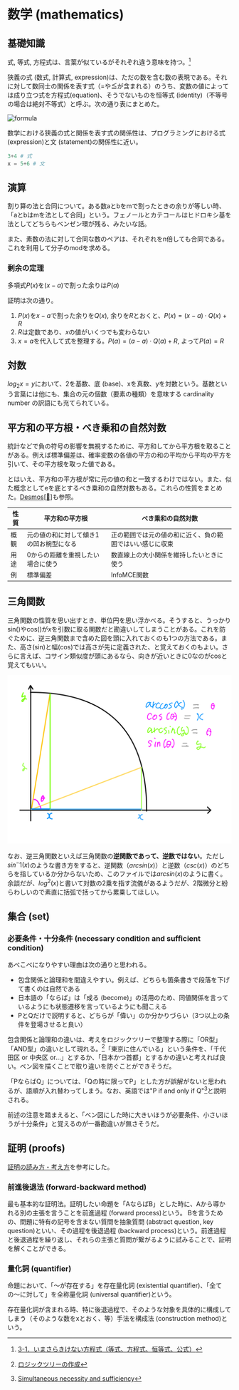 # 数学 (mathematics)

## 基礎知識

式, 等式, 方程式は、言葉が似ているがそれぞれ違う意味を持つ。[^koto_hajime__2021]
[^koto_hajime__2021]: [3-1．いまさらきけない方程式（等式、方程式、恒等式、公式）](https://note.com/koto_hajime_/n/n5337ee585c1e)

狭義の式 (数式, 計算式, expression)は、ただの数を含む数の表現である。それに対して数同士の関係を表す式（=や≦が含まれる）のうち、変数の値によっては成り立つ式を方程式(equation)、そうでないものを恒等式 (identity)（不等号の場合は絶対不等式）と呼ぶ。次の通り表にまとめた。

![formula](https://i.gyazo.com/thumb/2966/d9de9ea0f2fbc44427ced2b1cce4a2da-heic.jpg)

数学における狭義の式と関係を表す式の関係性は、プログラミングにおける式 (expression)と文 (statement)の関係性に近い。

```python
3+4 # 式
x = 5+6 # 文
```

## 演算

割り算の法と合同について。ある数aとbをmで割ったときの余りが等しい時、「aとbはmを法として合同」という。フェノールとカテコールはヒドロキシ基を法としてどちらもベンゼン環が残る、みたいな話。

<!-- フェノールとカテコールの図 -->

また、素数の法に対して合同な数のペアは、それぞれをn倍しても合同である。これを利用して分子のmodを求める。

<!-- 必要になったら理解して記載する -->

### 剰余の定理

多項式$P(x)$を$(x-a)$で割った余りは$P(a)$

証明は次の通り。

1. $P(x)$を$x-a$で割った余りを$Q(x)$, 余りを$R$とおくと、$P(x)=(x-a)\cdot Q(x)+R$
2. $R$は定数であり、$x$の値がいくつでも変わらない
3. $x=a$を代入して式を整理する。$P(a)=(a-a)\cdot Q(a)+R$, よって$P(a)=R$

## 対数

$log_2{x} = y$において、2を基数、底 (base)、xを真数、yを対数という。基数という言葉には他にも、集合の元の個数（要素の種類）を意味する cardinality number の訳語にも充てられている。

## 平方和の平方根・べき乗和の自然対数

統計などで負の符号の影響を無視するために、平方和してから平方根を取ることがある。例えば標準偏差は、確率変数の各値の平方の和の平均から平均の平方を引いて、その平方根を取った値である。

とはいえ、平方和の平方根が常に元の値の和と一致するわけではない。また、似た概念としてeを底とするべき乗和の自然対数もある。これらの性質をまとめた。[Desmos](https://www.desmos.com/3D/jyzjvofd59)[[🔐](https://www.desmos.com/3D/jyzjvofd59)]も参照。

| 性質 | 平方和の平方根                          | べき乗和の自然対数                                       |
| ---- | --------------------------------------- | -------------------------------------------------------- |
| 概観 | 元の値の和に対して傾き1の凹お椀型になる | 正の範囲では元の値の和に近く、負の範囲ではいい感じに収束 |
| 用途 | 0からの距離を重視したい場合に使う       | 数直線上の大小関係を維持したいときに使う                 |
| 例   | 標準偏差                                | InfoMCE関数                                              |

## 三角関数

三角関数の性質を思い出すとき、単位円を思い浮かべる。そうすると、うっかりsin()やcos()が$x$を引数に取る関数だと勘違いしてしまうことがある。これを防ぐために、逆三角関数まで含めた図を頭に入れておくのも1つの方法である。また、高さ(sin)と幅(cos)では高さが先に定義された、と覚えておくのもよい。さらに言えば、コサイン類似度が頭にあるなら、向きが近いときに0なのがcosと覚えてもいい。

![三角関数・逆三角関数](/images/三角関数・逆三角関数.svg)

なお、逆三角関数といえば三角関数の**逆関数であって、逆数ではない**。ただし$sin^-1(x)$のような書き方をすると、逆関数（$arcsin(x)$）と逆数（$csc(x)$）のどちらを指しているか分からないため、このファイルでは$arcsin(x)$のように書く。余談だが、$log^2(x)$と書いて対数の2乗を指す流儀があるようだが、2階微分と紛らわしいので素直に括弧で括ってから累乗してほしい。

## 集合 (set)

### 必要条件・十分条件 (necessary condition and sufficient condition)

あべこべになりやすい理由は次の通りと思われる。

- 包含関係と論理和を間違えやすい。例えば、どちらも箇条書きで段落を下げて書くのは自然である
- 日本語の「ならば」は「成る (become)」の活用のため、同値関係を言っているようにも状態遷移を言っているようにも聞こえる
- PとQだけで説明すると、どちらが「偉い」のか分かりづらい（3つ以上の条件を登場させると良い）

包含関係と論理和の違いは、考えをロジックツリーで整理する際に「OR型」「AND型」の違いとして現れる。[^ltkensyu_2017]「東京に住んでいる」という条件を、「千代田区 or 中央区 or...」とするか、「日本かつ首都」とするかの違いと考えれば良い。ベン図を描くことで取り違いを防ぐことができそうだ。
[^ltkensyu_2017]: [ロジックツリーの作成](https://www.ltkensyu.com/logicalthinking/1-4/4-1/)

「PならばQ」については、「Qの時に限ってP」とした方が誤解がないと思われるが、語順が入れ替わってしまう。なお、英語では"P if and only if Q"[^wikipedia_necessity_and_sufficiency]と説明される。
[^wikipedia_necessity_and_sufficiency]: [Simultaneous necessity and sufficiency](https://en.wikipedia.org/wiki/Necessity_and_sufficiency#Simultaneous_necessity_and_sufficiency)

前述の注意を踏まえると、「ベン図にした時に大きいほうが必要条件、小さいほうが十分条件」と覚えるのが一番勘違いが無さそうだ。

## 証明 (proofs)

[証明の読み方・考え方](https://amzn.to/3xNHJ2Q)を参考にした。

### 前進後退法 (forward-backward method)

最も基本的な証明法。証明したい命題を「AならばB」とした時に、Aから導かれる別の主張を言うことを前進過程 (forward process)という。
Bを言うための、問題に特有の記号を含まない質問を抽象質問 (abstract question, key question)といい、その過程を後退過程 (backward process)という。前進過程と後退過程を繰り返し、それらの主張と質問が繋がるように試みることで、証明を解くことができる。

### 量化詞 (quantifier)

命題において、「〜が存在する」を存在量化詞 (existential quantifier)、「全ての〜に対して」を全称量化詞 (universal quantifier)という。

存在量化詞が含まれる時、特に後退過程で、そのような対象を具体的に構成してしまう（そのような数をxとおく、等）手法を構成法 (construction method)という。
